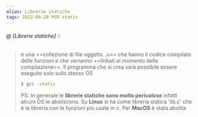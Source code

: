 ```yaml
---
alias: Librerie statiche
tags: 2022-09-28 PSR static
---
```


###### @ [Librerie statiche] ::
> è una ==collezione di file oggetto `.o`== che hanno il codice compilato delle funzioni e che verranno ==linkati al momento della compilazione==. Il programma che si crea sarà possibile essere eseguito solo sullo stesso OS
> ```bash
> $ gcc -static
> ```
> PS:
> In generale le **librerie statiche sono molto pericolose** infatti alcuni OS le aboliscono. Su **Linux** si ha come libreria statica 'lib.c' che è la libreria con le funzioni più usate in c. Per **MacOS** è stata abolita